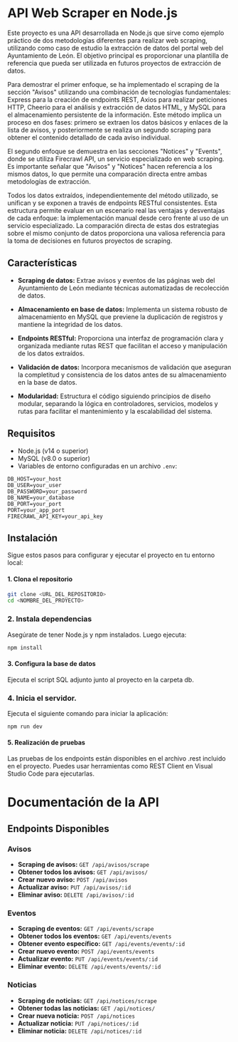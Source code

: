 # API Web Scraper en Node.js

Este proyecto es una API desarrollada en Node.js que sirve como ejemplo práctico de dos metodologías diferentes para realizar web scraping, utilizando como caso de estudio la extracción de datos del portal web del Ayuntamiento de León. El objetivo principal es proporcionar una plantilla de referencia que pueda ser utilizada en futuros proyectos de extracción de datos.

Para demostrar el primer enfoque, se ha implementado el scraping de la sección "Avisos" utilizando una combinación de tecnologías fundamentales: Express para la creación de endpoints REST, Axios para realizar peticiones HTTP, Cheerio para el análisis y extracción de datos HTML, y MySQL para el almacenamiento persistente de la información. Este método implica un proceso en dos fases: primero se extraen los datos básicos y enlaces de la lista de avisos, y posteriormente se realiza un segundo scraping para obtener el contenido detallado de cada aviso individual.

El segundo enfoque se demuestra en las secciones "Notices" y "Events", donde se utiliza Firecrawl API, un servicio especializado en web scraping. Es importante señalar que "Avisos" y "Notices" hacen referencia a los mismos datos, lo que permite una comparación directa entre ambas metodologías de extracción.

Todos los datos extraídos, independientemente del método utilizado, se unifican y se exponen a través de endpoints RESTful consistentes. Esta estructura permite evaluar en un escenario real las ventajas y desventajas de cada enfoque: la implementación manual desde cero frente al uso de un servicio especializado. La comparación directa de estas dos estrategias sobre el mismo conjunto de datos proporciona una valiosa referencia para la toma de decisiones en futuros proyectos de scraping.

## Características

- **Scraping de datos:** Extrae avisos y eventos de las páginas web del Ayuntamiento de León mediante técnicas automatizadas de recolección de datos.

- **Almacenamiento en base de datos:** Implementa un sistema robusto de almacenamiento en MySQL que previene la duplicación de registros y mantiene la integridad de los datos.

- **Endpoints RESTful:** Proporciona una interfaz de programación clara y organizada mediante rutas REST que facilitan el acceso y manipulación de los datos extraídos.

- **Validación de datos:** Incorpora mecanismos de validación que aseguran la completitud y consistencia de los datos antes de su almacenamiento en la base de datos.

- **Modularidad:** Estructura el código siguiendo principios de diseño modular, separando la lógica en controladores, servicios, modelos y rutas para facilitar el mantenimiento y la escalabilidad del sistema.

## Requisitos

- Node.js (v14 o superior)
- MySQL (v8.0 o superior)
- Variables de entorno configuradas en un archivo `.env`:
````
DB_HOST=your_host
DB_USER=your_user
DB_PASSWORD=your_password
DB_NAME=your_database
DB_PORT=your_port
PORT=your_app_port
FIRECRAWL_API_KEY=your_api_key
````
## Instalación

Sigue estos pasos para configurar y ejecutar el proyecto en tu entorno local:

#### 1. Clona el repositorio
```bash
git clone <URL_DEL_REPOSITORIO>
cd <NOMBRE_DEL_PROYECTO>
```
### 2. Instala dependencias
Asegúrate de tener Node.js y npm instalados. Luego ejecuta:
```bash
npm install
```

#### 3. Configura la base de datos
Ejecuta  el script SQL adjunto junto  al proyecto en la carpeta db. 

### 4. Inicia el servidor. 
Ejecuta el siguiente comando para iniciar la aplicación:
```bash
npm run dev
```

#### 5. Realización de pruebas
Las pruebas de los endpoints están disponibles en el archivo .rest incluido en el proyecto. Puedes usar herramientas como REST Client en Visual Studio Code para ejecutarlas.

# Documentación de la API

## Endpoints Disponibles

### Avisos
- **Scraping de avisos:** `GET /api/avisos/scrape`
- **Obtener todos los avisos:** `GET /api/avisos/`
- **Crear nuevo aviso:** `POST /api/avisos`
- **Actualizar aviso:** `PUT /api/avisos/:id`
- **Eliminar aviso:** `DELETE /api/avisos/:id`

### Eventos
- **Scraping de eventos:** `GET /api/events/scrape`
- **Obtener todos los eventos:** `GET /api/events/events`
- **Obtener evento específico:** `GET /api/events/events/:id`
- **Crear nuevo evento:** `POST /api/events/events`
- **Actualizar evento:** `PUT /api/events/events/:id`
- **Eliminar evento:** `DELETE /api/events/events/:id`

### Noticias
- **Scraping de noticias:** `GET /api/notices/scrape`
- **Obtener todas las noticias:** `GET /api/notices/`
- **Crear nueva noticia:** `POST /api/notices`
- **Actualizar noticia:** `PUT /api/notices/:id`
- **Eliminar noticia:** `DELETE /api/notices/:id`
